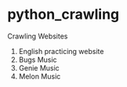 # python_crawling
Crawling Websites  
1) English practicing website
2) Bugs Music   
3) Genie Music   
4) Melon Music  
